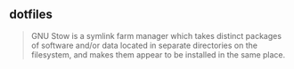 dotfiles
--------

> GNU Stow is a symlink farm manager which takes distinct packages of software and/or data located in separate directories on the filesystem, and makes them appear to be installed in the same place.
